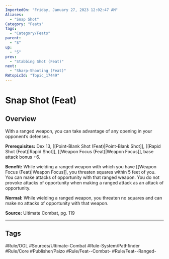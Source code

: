 ```yaml
---
ImportedOn: "Friday, January 27, 2023 12:02:47 AM"
Aliases:
  - "Snap Shot"
Category: "Feats"
Tags:
  - "Category/Feats"
parent:
  - "S"
up:
  - "S"
prev:
  - "Stabbing Shot (Feat)"
next:
  - "Sharp-Shooting (Feat)"
RWtopicId: "Topic_17449"
---
```

# Snap Shot (Feat)
## Overview
With a ranged weapon, you can take advantage of any opening in your opponent’s defenses.

**Prerequisites:** Dex 13, [[Point-Blank Shot (Feat)|Point-Blank Shot]], [[Rapid Shot (Feat)|Rapid Shot]], [[Weapon Focus (Feat)|Weapon Focus]], base attack bonus +6.

**Benefit:** While wielding a ranged weapon with which you have [[Weapon Focus (Feat)|Weapon Focus]], you threaten squares within 5 feet of you. You can make attacks of opportunity with that ranged weapon. You do not provoke attacks of opportunity when making a ranged attack as an attack of opportunity.

**Normal:** While wielding a ranged weapon, you threaten no squares and can make no attacks of opportunity with that weapon.

**Source:** Ultimate Combat, pg. 119


---
## Tags
#Rule/OGL #Sources/Ultimate-Combat #Rule-System/Pathfinder #Rule/Core #Publisher/Paizo #Rule/Feat--Combat- #Rule/Feat--Ranged-

